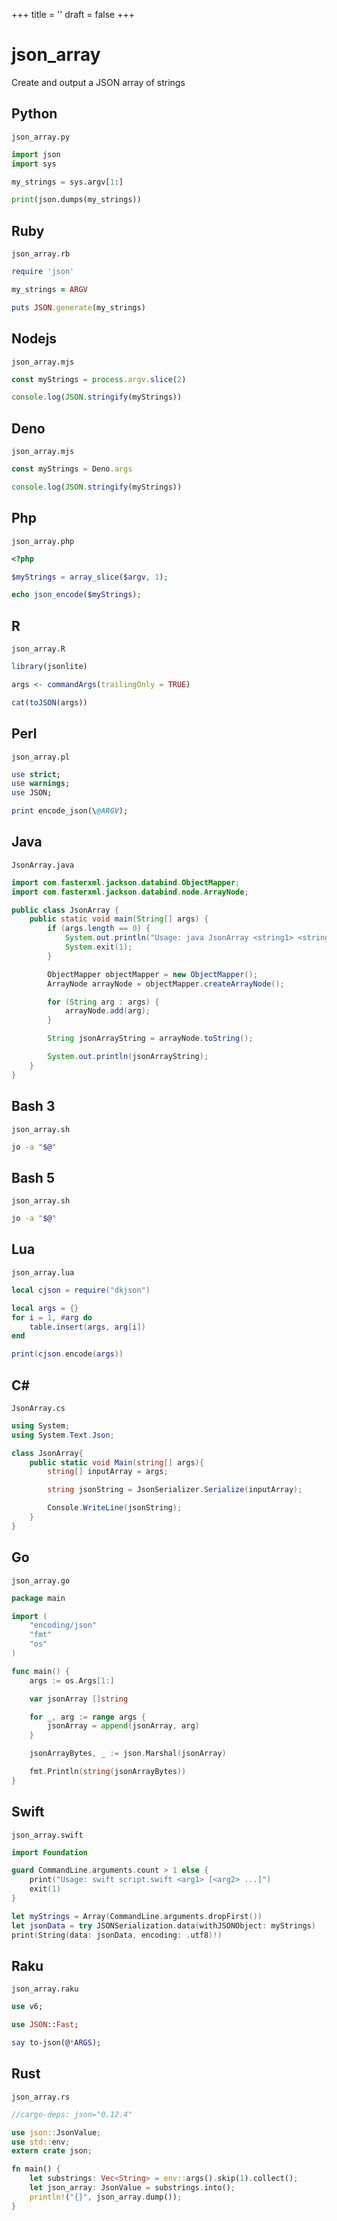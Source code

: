 +++
title = ''
draft = false
+++

# json_array

Create and output a JSON array of strings

## Python

`json_array.py`

```python
import json
import sys

my_strings = sys.argv[1:]

print(json.dumps(my_strings))
```

## Ruby

`json_array.rb`

```ruby
require 'json'

my_strings = ARGV

puts JSON.generate(my_strings)
```

## Nodejs

`json_array.mjs`

```javascript
const myStrings = process.argv.slice(2)

console.log(JSON.stringify(myStrings))
```

## Deno

`json_array.mjs`

```javascript
const myStrings = Deno.args

console.log(JSON.stringify(myStrings))
```

## Php

`json_array.php`

```php
<?php

$myStrings = array_slice($argv, 1);

echo json_encode($myStrings);
```

## R

`json_array.R`

```r
library(jsonlite)

args <- commandArgs(trailingOnly = TRUE)

cat(toJSON(args))
```

## Perl

`json_array.pl`

```perl
use strict;
use warnings;
use JSON;

print encode_json(\@ARGV);
```

## Java

`JsonArray.java`

```java
import com.fasterxml.jackson.databind.ObjectMapper;
import com.fasterxml.jackson.databind.node.ArrayNode;

public class JsonArray {
    public static void main(String[] args) {
        if (args.length == 0) {
            System.out.println("Usage: java JsonArray <string1> <string2> ...");
            System.exit(1);
        }

        ObjectMapper objectMapper = new ObjectMapper();
        ArrayNode arrayNode = objectMapper.createArrayNode();

        for (String arg : args) {
            arrayNode.add(arg);
        }

        String jsonArrayString = arrayNode.toString();

        System.out.println(jsonArrayString);
    }
}
```

## Bash 3

`json_array.sh`

```bash
jo -a "$@"
```

## Bash 5

`json_array.sh`

```bash
jo -a "$@"
```

## Lua

`json_array.lua`

```lua
local cjson = require("dkjson")

local args = {}
for i = 1, #arg do
    table.insert(args, arg[i])
end

print(cjson.encode(args))
```

## C#

`JsonArray.cs`

```csharp
using System;
using System.Text.Json;

class JsonArray{
    public static void Main(string[] args){
        string[] inputArray = args;

        string jsonString = JsonSerializer.Serialize(inputArray);

        Console.WriteLine(jsonString);
    }
}
```

## Go

`json_array.go`

```go
package main

import (
	"encoding/json"
	"fmt"
	"os"
)

func main() {
	args := os.Args[1:]

	var jsonArray []string

	for _, arg := range args {
		jsonArray = append(jsonArray, arg)
	}

	jsonArrayBytes, _ := json.Marshal(jsonArray)

	fmt.Println(string(jsonArrayBytes))
}
```

## Swift

`json_array.swift`

```swift
import Foundation

guard CommandLine.arguments.count > 1 else {
    print("Usage: swift script.swift <arg1> [<arg2> ...]")
    exit(1)
}

let myStrings = Array(CommandLine.arguments.dropFirst())
let jsonData = try JSONSerialization.data(withJSONObject: myStrings)
print(String(data: jsonData, encoding: .utf8)!)
```

## Raku

`json_array.raku`

```raku
use v6;

use JSON::Fast;

say to-json(@*ARGS);
```

## Rust

`json_array.rs`

```rust
//cargo-deps: json="0.12.4"

use json::JsonValue;
use std::env;
extern crate json;

fn main() {
    let substrings: Vec<String> = env::args().skip(1).collect();
    let json_array: JsonValue = substrings.into();
    println!("{}", json_array.dump());
}
```

